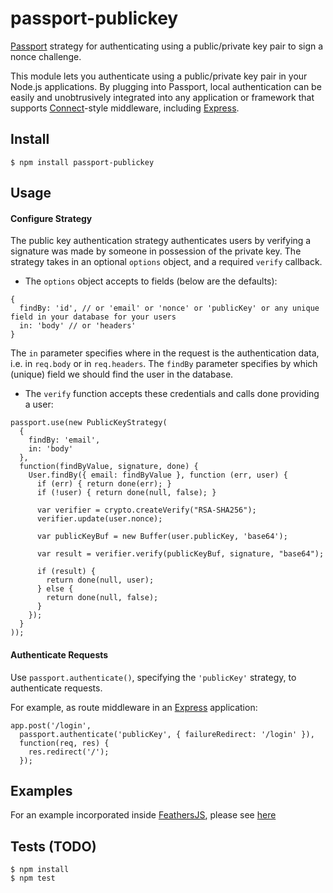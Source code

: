 # passport-publickey

[Passport](http://passportjs.org/) strategy for authenticating using a public/private key pair to sign a nonce challenge.

This module lets you authenticate using a public/private key pair in your Node.js
applications.  By plugging into Passport, local authentication can be easily and
unobtrusively integrated into any application or framework that supports
[Connect](http://www.senchalabs.org/connect/)-style middleware, including
[Express](http://expressjs.com/).

## Install

    $ npm install passport-publickey

## Usage

#### Configure Strategy

The public key authentication strategy authenticates users by verifying a signature was made by someone in possession of the private key. The strategy takes in an optional `options` object, and a required `verify` callback.

- The `options` object accepts to fields (below are the defaults):
```
{
  findBy: 'id', // or 'email' or 'nonce' or 'publicKey' or any unique field in your database for your users
  in: 'body' // or 'headers'
}
```
The `in` parameter specifies where in the request is the authentication data, i.e. in `req.body` or in `req.headers`. The `findBy` parameter specifies by which (unique) field we should find the user in the database.

- The `verify` function accepts these credentials and calls done providing a user:
```
passport.use(new PublicKeyStrategy(
  {
    findBy: 'email',
    in: 'body'
  },
  function(findByValue, signature, done) {
    User.findBy({ email: findByValue }, function (err, user) {
      if (err) { return done(err); }
      if (!user) { return done(null, false); }

      var verifier = crypto.createVerify("RSA-SHA256");
      verifier.update(user.nonce);

      var publicKeyBuf = new Buffer(user.publicKey, 'base64');

      var result = verifier.verify(publicKeyBuf, signature, "base64");

      if (result) {
        return done(null, user);
      } else {
        return done(null, false);
      }
    });
  }
));
```

#### Authenticate Requests

Use `passport.authenticate()`, specifying the `'publicKey'` strategy, to
authenticate requests.

For example, as route middleware in an [Express](http://expressjs.com/)
application:

    app.post('/login', 
      passport.authenticate('publicKey', { failureRedirect: '/login' }),
      function(req, res) {
        res.redirect('/');
      });

## Examples

For an example incorporated inside [FeathersJS](https://feathersjs.com), please see [here](https://github.com/amaurymartiny/feathers-authentication-publickey/tree/master/example)

## Tests (TODO)

    $ npm install
    $ npm test

